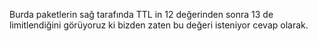 Burda paketlerin sağ tarafında TTL in 12 değerinden sonra 13 de limitlendiğini görüyoruz ki bizden zaten bu değeri isteniyor cevap olarak.

